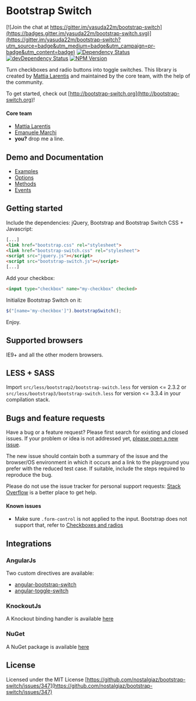 # Bootstrap Switch

[![Join the chat at https://gitter.im/yasuda22m/bootstrap-switch](https://badges.gitter.im/yasuda22m/bootstrap-switch.svg)](https://gitter.im/yasuda22m/bootstrap-switch?utm_source=badge&utm_medium=badge&utm_campaign=pr-badge&utm_content=badge)
[![Dependency Status](https://david-dm.org/nostalgiaz/bootstrap-switch.svg?style=flat)](https://david-dm.org/nostalgiaz/bootstrap-switch)
[![devDependency Status](https://david-dm.org/nostalgiaz/bootstrap-switch/dev-status.svg?style=flat)](https://david-dm.org/nostalgiaz/bootstrap-switch#info=devDependencies)
[![NPM Version](http://img.shields.io/npm/v/bootstrap-switch.svg?style=flat)](https://www.npmjs.org/)

Turn checkboxes and radio buttons into toggle switches.
This library is created by [Mattia Larentis](http://github.com/nostalgiaz) and maintained by the core team, with the help of the community.

To get started, check out [http://bootstrap-switch.org](http://bootstrap-switch.org)!

#### Core team
- [Mattia Larentis](http://github.com/nostalgiaz)
- [Emanuele Marchi](http://github.com/lostcrew)
- **you?** drop me a line.


## Demo and Documentation

- [Examples](http://www.bootstrap-switch.org/examples.html)
- [Options](http://www.bootstrap-switch.org/options.html)
- [Methods](http://www.bootstrap-switch.org/methods.html)
- [Events](http://www.bootstrap-switch.org/events.html)


## Getting started

Include the dependencies: jQuery, Bootstrap and Bootstrap Switch CSS + Javascript:

``` html
[...]
<link href="bootstrap.css" rel="stylesheet">
<link href="bootstrap-switch.css" rel="stylesheet">
<script src="jquery.js"></script>
<script src="bootstrap-switch.js"></script>
[...]
```

Add your checkbox:

```html
<input type="checkbox" name="my-checkbox" checked>
```

Initialize Bootstrap Switch on it:

```javascript
$("[name='my-checkbox']").bootstrapSwitch();
```

Enjoy.


## Supported browsers

IE9+ and all the other modern browsers.


## LESS + SASS

Import `src/less/bootstrap2/bootstrap-switch.less` for version <= 2.3.2 or `src/less/bootstrap3/bootstrap-switch.less` for version <= 3.3.4 in your compilation stack.


## Bugs and feature requests

Have a bug or a feature request? Please first search for existing and closed issues. If your problem or idea is not addressed yet, [please open a new issue](https://github.com/nostalgiaz/bootstrap-switch/issues/new). 

The new issue should contain both a summary of the issue and the browser/OS environment in which it occurs and a link to the playground you prefer with the reduced test case.
If suitable, include the steps required to reproduce the bug.

Please do not use the issue tracker for personal support requests: [Stack Overflow](http://stackoverflow.com/questions/tagged/bootstrap-switch) is a better place to get help.

#### Known issues

- Make sure `.form-control` is not applied to the input. Bootstrap does not support that, refer to [Checkboxes and radios](http://getbootstrap.com/css/#checkboxes-and-radios)


## Integrations

### AngularJs

Two custom directives are available:
- [angular-bootstrap-switch](https://github.com/frapontillo/angular-bootstrap-switch)
- [angular-toggle-switch](https://github.com/JumpLink/angular-toggle-switch)

### KnockoutJs

A Knockout binding handler is available [here](https://github.com/pauloortins/knockout-bootstrap-switch)

### NuGet

A NuGet package is available [here](https://github.com/blachniet/bootstrap-switch-nuget)


## License

Licensed under the MIT License
[https://github.com/nostalgiaz/bootstrap-switch/issues/347](https://github.com/nostalgiaz/bootstrap-switch/issues/347)

